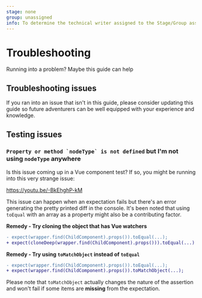 ```yaml
---
stage: none
group: unassigned
info: To determine the technical writer assigned to the Stage/Group associated with this page, see https://about.gitlab.com/handbook/engineering/ux/technical-writing/#assignments
---
```


# Troubleshooting

Running into a problem? Maybe this guide can help

## Troubleshooting issues

If you ran into an issue that isn't in this guide, please consider updating this guide so future adventurers can be well equipped with your experience and knowledge.

## Testing issues

### ``Property or method `nodeType` is not defined`` but I'm not using `nodeType` anywhere

Is this issue coming up in a Vue component test? If so, you might be running into this very strange issue:

https://youtu.be/-BkEhghP-kM

This issue can happen when an expectation fails but there's an error generating the pretty printed diff in
the console. It's been noted that using `toEqual` with an array as a property might also be a contributing factor.

**Remedy - Try cloning the object that has Vue watchers**

```patch
- expect(wrapper.find(ChildComponent).props()).toEqual(...);
+ expect(cloneDeep(wrapper.find(ChildComponent).props())).toEqual(...)
```

**Remedy - Try using `toMatchObject` instead of `toEqual`**

```patch
- expect(wrapper.find(ChildComponent).props()).toEqual(...);
+ expect(wrapper.find(ChildComponent).props()).toMatchObject(...);
```

Please note that `toMatchObject` actually changes the nature of the assertion and won't fail if some items are **missing** from the expectation.
